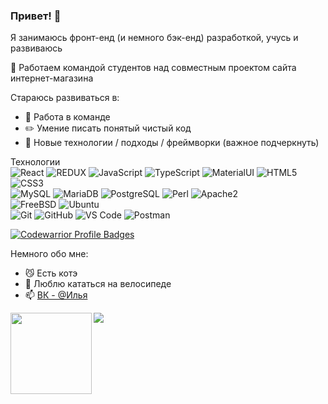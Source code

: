 ### Привет! 👋

Я занимаюсь фронт-енд (и немного бэк-енд) разработкой, учусь и развиваюсь

🔭 Работаем командой студентов над совместным проектом сайта интернет-магазина

Стараюсь развиваться в:
- 👯 Работа в команде
- ✏️ Умение писать понятый чистый код
- 💜 Новые технологии / подходы / фреймворки (важное подчеркнуть)

Технологии<br>
![React](https://img.shields.io/badge/-React-black?style=flat-square&logo=react)
![REDUX](https://img.shields.io/badge/-Redux-brightgreen?style=flat-square&logo=Redux)
![JavaScript](https://img.shields.io/badge/-JavaScript-black?style=flat-square&logo=javascript)
![TypeScript](https://img.shields.io/badge/-TypeScript-007ACC?style=flat-square&logo=typescript)
![MaterialUI](https://img.shields.io/badge/-MaterialUI-0081CB?style=flat-square&logo=material-UI)
![HTML5](https://img.shields.io/badge/-HTML5-E34F26?style=flat-square&logo=html5&logoColor=white)
![CSS3](https://img.shields.io/badge/-CSS3-1572B6?style=flat-square&logo=css3)
<br>
![MySQL](https://img.shields.io/badge/-MySQL-black?style=flat-square&logo=mysql)
![MariaDB](https://img.shields.io/badge/MariaDB-black?style=flat-square&logo=mariadb)
![PostgreSQL](https://img.shields.io/badge/-PostgreSQL-336791?style=flat-square&logo=postgresql)
![Perl](https://img.shields.io/badge/-perl-brightgreen?style=flat-square&logo=perl)
![Apache2](https://img.shields.io/badge/Apache2-black?style=flat-square&logo=apache)
<br>
![FreeBSD](https://img.shields.io/badge/-FreeBSD-red?style=flat-square&logo=FreeBSD)
![Ubuntu](https://img.shields.io/badge/-Ubuntu-black?style=flat-square&logo=Ubuntu)
<br>
![Git](https://img.shields.io/badge/-Git-black?style=flat-square&logo=git)
![GitHub](https://img.shields.io/badge/-GitHub-181717?style=flat-square&logo=github)
![VS Code](https://img.shields.io/badge/-VS%20Code-007ACC?style=flat-square&logo=visual-studio-code)
![Postman](https://img.shields.io/badge/Postman-black?style=flat-square&logo=postman)

[![Codewarrior Profile Badges](https://www.codewars.com/users/_nemesis_/badges/large)](https://www.codewars.com/users/_nemesis_)

Немного обо мне:
- 😼 Есть котэ
- 🚴 Люблю кататься на велосипеде
- 📫 [ВК - @Илья](https://vk.com/isychugov)

<img src="https://github-readme-stats.vercel.app/api?username=ilyaSy&show_icons=true&title_color=ffffff&icon_color=bb2acf&text_color=daf7dc&bg_color=151515" />
<img align="left" height="130" style="margin-bottom: 10px; display: flex" src="https://github-readme-stats.vercel.app/api/top-langs/?username=ilyaSy&layout=compact&title_color=ffffff&text_color=daf7dc&bg_color=151515" />

<!--
**ilyaSy/ilyaSy** is a ✨ _special_ ✨ repository because its `README.md` (this file) appears on your GitHub profile.

Here are some ideas to get you started:

- 🔭 I’m currently working on ...
- 🌱 I’m currently learning ...
- 👯 I’m looking to collaborate on ...
- 🤔 I’m looking for help with ...
- 💬 Ask me about ...
- 📫 How to reach me: ...
- 😄 Pronouns: ...
- ⚡ Fun fact: ...
-->
